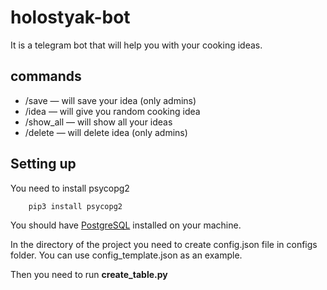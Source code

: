 # holostyak-bot
It is a telegram bot that will help you with your cooking ideas. 

## commands
+ /save — will save your idea (only admins)
+ /idea — will give you random cooking idea
+ /show_all — will show all your ideas
+ /delete — will delete idea (only admins)
## Setting up
You need to install psycopg2
```
    pip3 install psycopg2
```
You should have [PostgreSQL](https://www.postgresql.org/) installed on your machine. 

In the directory of the project you need to create config.json file in configs folder. You can use config_template.json as an example. 

Then you need to run **create_table.py**
